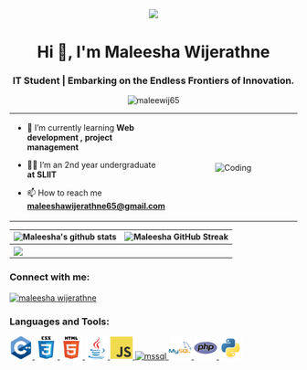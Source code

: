 <p align="center" ><img  src ="https://cdn0.iconfinder.com/data/icons/education-volume-3-3/48/113-512.png" width = 100px></p>
<h1 align="center">Hi 👋, I'm Maleesha Wijerathne</h1>
<h3 align="center">IT Student | Embarking on the Endless Frontiers of Innovation.</h3>

<p align="center"> <img src="https://komarev.com/ghpvc/?username=maleewij65&label=Profile%20views&color=0e75b6&style=flat" alt="maleewij65" /> </p>

<table align="center">
<tr border="none">
<td width="50%" align="left">
  
- 🌱 I’m currently learning **Web development , project management**

- 👩‍🎓 I’m an 2nd year undergraduate **at SLIIT**

- 📫 How to reach me **maleeshawijerathne65@gmail.com**
</td>
<td width="50%" align="center">

  <img align="center" alt="Coding" width="450" src="https://www.springboard.com/blog/wp-content/uploads/2022/06/coding.png">

  
  </td>
</tr>
</table>


| ![Maleesha's github stats](https://github-readme-stats.vercel.app/api?username=Maleewij65&show_icons=true&theme=tokyonight) | ![Maleesha GitHub Streak](https://github-readme-streak-stats.herokuapp.com/?user=Maleewij65&theme=tokyonight) |
| --- | --- |
| <img  align="center"  src="https://github-readme-stats.anuraghazra1.vercel.app/api/top-langs/?username=Maleewij65&theme=dark&hide_border=false&no-bg=true&no-frame=true&langs_count=10"/> |




  





  

<h3 align="left">Connect with me:</h3>
<p align="left">
<a href="https://linkedin.com/in/maleesha wijerathne" target="blank"><img align="center" src="https://raw.githubusercontent.com/rahuldkjain/github-profile-readme-generator/master/src/images/icons/Social/linked-in-alt.svg" alt="maleesha wijerathne" height="30" width="40" /></a>
</p>

<h3 align="left">Languages and Tools:</h3>
<p align="left"> <a href="https://www.w3schools.com/cpp/" target="_blank" rel="noreferrer"> <img src="https://raw.githubusercontent.com/devicons/devicon/master/icons/cplusplus/cplusplus-original.svg" alt="cplusplus" width="40" height="40"/> </a> <a href="https://www.w3schools.com/css/" target="_blank" rel="noreferrer"> <img src="https://raw.githubusercontent.com/devicons/devicon/master/icons/css3/css3-original-wordmark.svg" alt="css3" width="40" height="40"/> </a> <a href="https://www.w3.org/html/" target="_blank" rel="noreferrer"> <img src="https://raw.githubusercontent.com/devicons/devicon/master/icons/html5/html5-original-wordmark.svg" alt="html5" width="40" height="40"/> </a> <a href="https://www.java.com" target="_blank" rel="noreferrer"> <img src="https://raw.githubusercontent.com/devicons/devicon/master/icons/java/java-original.svg" alt="java" width="40" height="40"/> </a> <a href="https://developer.mozilla.org/en-US/docs/Web/JavaScript" target="_blank" rel="noreferrer"> <img src="https://raw.githubusercontent.com/devicons/devicon/master/icons/javascript/javascript-original.svg" alt="javascript" width="40" height="40"/> </a> <a href="https://www.microsoft.com/en-us/sql-server" target="_blank" rel="noreferrer"> <img src="https://www.svgrepo.com/show/303229/microsoft-sql-server-logo.svg" alt="mssql" width="40" height="40"/> </a> <a href="https://www.mysql.com/" target="_blank" rel="noreferrer"> <img src="https://raw.githubusercontent.com/devicons/devicon/master/icons/mysql/mysql-original-wordmark.svg" alt="mysql" width="40" height="40"/> </a> <a href="https://www.php.net" target="_blank" rel="noreferrer"> <img src="https://raw.githubusercontent.com/devicons/devicon/master/icons/php/php-original.svg" alt="php" width="40" height="40"/> </a> <a href="https://www.python.org" target="_blank" rel="noreferrer"> <img src="https://raw.githubusercontent.com/devicons/devicon/master/icons/python/python-original.svg" alt="python" width="40" height="40"/> </a> </p>



